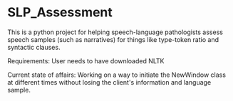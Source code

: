 # SLP_Assessment
This is a python project for helping speech-language pathologists assess speech samples (such as narratives) for things like type-token ratio and syntactic clauses.

Requirements:
User needs to have downloaded NLTK

Current state of affairs:
Working on a way to initiate the NewWindow class at different times without losing the client's information and language sample.
